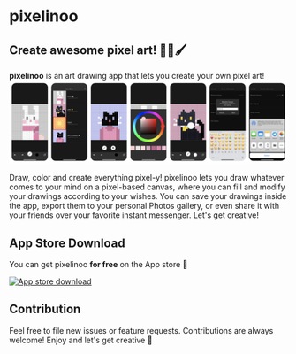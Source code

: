 # pixelinoo
## Create awesome pixel art! 🎨👾🖌️


__pixelinoo__ is an art drawing app that lets you create your own pixel art!
![App images](docs/appImages.png)


Draw, color and create everything pixel-y! pixelinoo lets you draw whatever comes to your mind on a pixel-based canvas, where you can fill and modify your drawings according to your wishes. You can save your drawings inside the app, export them to your personal Photos gallery, or even share it with your friends over your favorite instant messenger. Let's get creative!

## App Store Download

You can get pixelinoo __for free__ on the App store 🎨

[![App store download](https://www.designpieces.com/wp-content/uploads/2016/02/download-on-the-app-store.png)](https://itunes.apple.com/de/app/pixelinoo/id1459038137?l=en&mt=8)


## Contribution

Feel free to file new issues or feature requests. Contributions are always welcome! Enjoy and let's get creative 🎨

